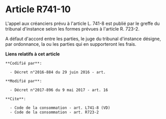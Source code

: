 # Article R741-10

L'appel aux créanciers prévu à l'article L. 741-8 est publié par le greffe du tribunal d'instance selon les formes prévues à
l'article R. 723-2. 

A défaut d'accord entre les parties, le juge du tribunal d'instance désigne, par ordonnance, la ou les parties qui en
supporteront les frais.

**Liens relatifs à cet article**

	**Codifié par**:

	  - Décret n°2016-884 du 29 juin 2016 - art.

	**Modifié par**:

	  - Décret n°2017-896 du 9 mai 2017 - art. 16

	**Cite**:

	  - Code de la consommation - art. L741-8 (VD)
	  - Code de la consommation - art. R723-2
